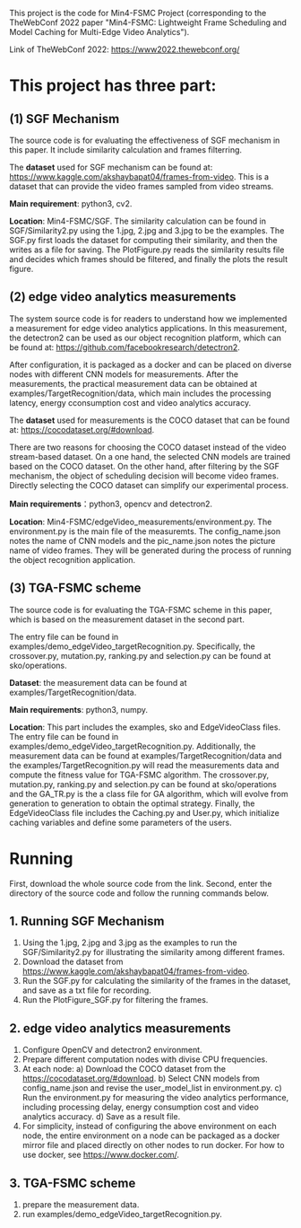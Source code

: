 This project is the code for Min4-FSMC Project (corresponding to the TheWebConf 2022 paper "Min4-FSMC: Lightweight Frame Scheduling and Model Caching
for Multi-Edge Video Analytics").

Link of TheWebConf 2022: https://www2022.thewebconf.org/   

# This project has three part:  

## (1) SGF Mechanism

The source code is for evaluating the effectiveness of SGF mechanism in this paper. It include similarity calculation and frames filterring.

The **dataset** used for SGF mechanism can be found at: https://www.kaggle.com/akshaybapat04/frames-from-video. This is a dataset that can provide the video frames sampled from video streams.

**Main requirement**: python3, cv2. 

**Location**: Min4-FSMC/SGF. The similarity calculation can be found in SGF/Similarity2.py using the 1.jpg, 2.jpg and 3.jpg to be the examples. The SGF.py first loads the dataset for computing their similarity, and then the writes as a file for saving. The PlotFigure.py reads the similarity results file and decides which frames should be filtered, and finally the plots the result figure.

## (2) edge video analytics measurements

The system source code is for readers to understand how we implemented a measurement for edge video analytics applications. In this measurement, the detectron2 can be used as our object recognition platform, which can be found at: https://github.com/facebookresearch/detectron2. 

After configuration, it is packaged as a docker and can be placed on diverse nodes with different CNN models for measurements. After the measurements, the practical measurement data can be obtained at examples/TargetRecognition/data, which main includes the processing latency, energy cconsumption cost and video analytics accuracy.

The **dataset** used for measurements is the COCO dataset that can be found at: https://cocodataset.org/#download.

There are two reasons for choosing the COCO dataset instead of the video stream-based dataset. On a one hand, the selected CNN models are trained based on the COCO dataset. On the other hand, after filtering by the SGF mechanism, the object of scheduling decision will become video frames. Directly selecting the COCO dataset can simplify our experimental process.

**Main requirements**：python3, opencv and detectron2.

**Location**: Min4-FSMC/edgeVideo_measurements/environment.py. The environment.py is the main file of the measuremts.
The config_name.json notes the name of CNN models and the pic_name.json notes the picture name of video frames. They will be generated during the process of running the object recognition application.

## (3) TGA-FSMC scheme

The source code is for evaluating the TGA-FSMC scheme in this paper, which is based on the measurement dataset in the second part.

The entry file can be found in examples/demo_edgeVideo_targetRecognition.py. Specifically, the crossover.py, mutation.py, ranking.py and selection.py can be found at sko/operations.

**Dataset**: the measurement data can be found at examples/TargetRecognition/data.

**Main requirements**: python3, numpy.

**Location**: This part includes the examples, sko and EdgeVideoClass files. The entry file can be found in examples/demo_edgeVideo_targetRecognition.py. Additionally, the measurement data can be found at examples/TargetRecognition/data and the examples/TargetRecognition.py will read the measurements data and compute the fitness value for TGA-FSMC algorithm. The crossover.py, mutation.py, ranking.py and selection.py can be found at sko/operations and the GA_TR.py is the a class file for GA algorithm, which will evolve from generation to generation to obtain the optimal strategy. Finally, the EdgeVideoClass file includes the Caching.py and User.py, which initialize caching variables and define some parameters of the users.

# Running
First, download the whole source code from the link. Second, enter the directory of the source code and follow the running commands below.

## 1. Running SGF Mechanism
1) Using the 1.jpg, 2.jpg and 3.jpg as the examples to run the SGF/Similarity2.py for illustrating the similarity among different frames.
2) Download the dataset from https://www.kaggle.com/akshaybapat04/frames-from-video.
3) Run the SGF.py for calculating the similarity of the frames in the dataset, and save as a txt file for recording.
4) Run the PlotFigure_SGF.py for filtering the frames.

## 2. edge video analytics measurements
1) Configure OpenCV and detectron2 environment.
2) Prepare different computation nodes with divise CPU frequencies.
3) At each node:
   a) Download the COCO dataset from the https://cocodataset.org/#download.
   b) Select CNN models from config_name.json and revise the user_model_list in environment.py. 
   c) Run the environment.py for measuring the video analytics performance, including processing delay, energy consumption cost and video analytics accuracy.
   d) Save as a result file.
4) For simplicity, instead of configuring the above environment on each node, the entire environment on a node can be packaged as a docker mirror file and placed directly on other nodes to run docker. For how to use docker, see https://www.docker.com/. 


## 3. TGA-FSMC scheme
1) prepare the measurement data.
2) run examples/demo_edgeVideo_targetRecognition.py. 







   
   
   
   

